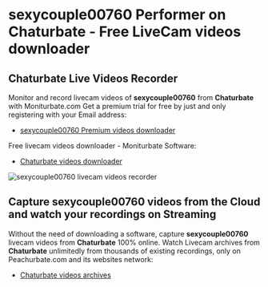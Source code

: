 # sexycouple00760 Performer on Chaturbate - Free LiveCam videos downloader

## Chaturbate Live Videos Recorder

Monitor and record livecam videos of **sexycouple00760** from **Chaturbate** with Moniturbate.com
Get a premium trial for free by just and only registering with your Email address:
* [sexycouple00760 Premium videos downloader](https://moniturbate.com/request-demo-licence-key.html)

Free livecam videos downloader - Moniturbate Software:
* [Chaturbate videos downloader](https://moniturbate.com/moniturbate-download-software.html)

![sexycouple00760 livecam videos recorder](https://peachurnet.com/templates/moniturbate-software.png)


## Capture sexycouple00760 videos from the Cloud and watch your recordings on Streaming

Without the need of downloading a software, capture **sexycouple00760** livecam videos from **Chaturbate** 100% online.
Watch Livecam archives from **Chaturbate** unlimitedly from thousands of existing recordings, only on Peachurbate.com and its websites network:
* [Chaturbate videos archives](https://peachurnet.com/)